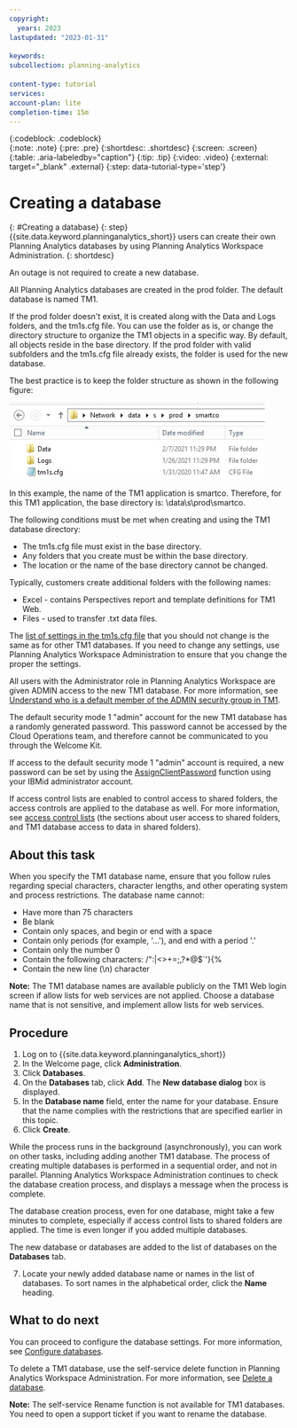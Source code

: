 ```yaml
---
copyright:
  years: 2023
lastupdated: "2023-01-31"

keywords: 
subcollection: planning-analytics

content-type: tutorial
services: 
account-plan: lite 
completion-time: 15m 
---
```


{:codeblock: .codeblock}  
{:note: .note}
{:pre: .pre}
{:shortdesc: .shortdesc}
{:screen: .screen}  
{:table: .aria-labeledby="caption"}
{:tip: .tip}
{:video: .video}
{:external: target="_blank" .external}
{:step: data-tutorial-type='step'} 

# Creating a database
{: #Creating a database}
{: step}
{{site.data.keyword.planninganalytics_short}} users can create their own Planning Analytics databases by using Planning Analytics Workspace Administration.
{: shortdesc}

An outage is not required to create a new database.

All Planning Analytics databases are created in the prod folder. The default database is named TM1.

If the prod folder doesn't exist, it is created along with the Data and Logs folders, and the tm1s.cfg file. You can use the folder as is, or change the directory structure to organize the TM1 objects in a specific way. By default, all objects reside in the base directory. If the prod folder with valid subfolders and the tm1s.cfg file already exists, the folder is used for the new database.

The best practice is to keep the folder structure as shown in the following figure:

![Data_structure](images/data_structure.jpg "Screenshot of a data structure")

In this example, the name of the TM1 application is smartco. Therefore, for this TM1 application, the base directory is: \\data\s\prod\smartco.

The following conditions must be met when creating and using the TM1 database directory:
- The tm1s.cfg file must exist in the base directory.
- Any folders that you create must be within the base directory.
- The location or the name of the base directory cannot be changed.
  
Typically, customers create additional folders with the following names:
- Excel - contains Perspectives report and template definitions for TM1 Web.
- Files - used to transfer .txt data files.
  
The [list of settings in the tm1s.cfg file](https://www.ibm.com/docs/en/planning-analytics/2.0.0?topic=cloud-troubleshooting-planning-analytics) that you should not change is the same as for other TM1 databases. If you need to change any settings, use Planning Analytics Workspace Administration to ensure that you change the proper the settings.

All users with the Administrator role in Planning Analytics Workspace are given ADMIN access to the new TM1 database. For more information, see [Understand who is a default member of the ADMIN security group in TM1](https://www.ibm.com/docs/en/planning-analytics/2.0.0?topic=auc-understand-who-is-default-member-admin-security-group-in-tm1).

The default security mode 1 "admin" account for the new TM1 database has a randomly generated password. This password cannot be accessed by the Cloud Operations team, and therefore cannot be communicated to you through the Welcome Kit.

If access to the default security mode 1 "admin" account is required, a new password can be set by using the [AssignClientPassword](https://www.ibm.com/docs/en/planning-analytics/2.0.0?topic=functions-assignclientpassword) function using your IBMid administrator account.

If access control lists are enabled to control access to shared folders, the access controls are applied to the database as well. For more information, see [access control lists](https://www.ibm.com/docs/en/planning-analytics/2.0.0?topic=cloud-controlling-access-services-shared-folders) (the sections about user access to shared folders, and TM1 database access to data in shared folders).

## About this task

When you specify the TM1 database name, ensure that you follow rules regarding special characters, character lengths, and other operating system and process restrictions. The database name cannot:
- Have more than 75 characters
- Be blank
- Contain only spaces, and begin or end with a space
- Contain only periods (for example, '...'), and end with a period '.'
- Contain only the number 0
- Contain the following characters: \/":|<>+=;,?*@$`'}{%
- Contain the new line (\n) character

**Note:**  The TM1 database names are available publicly on the TM1 Web login screen if allow lists for web services are not applied. Choose a database name that is not sensitive, and implement allow lists for web services.

## Procedure
1. Log on to {{site.data.keyword.planninganalytics_short}}
1. In the Welcome page, click **Administration**.
1. Click **Databases**.
1. On the **Databases** tab, click **Add**. The **New database dialog** box is displayed.
1. In the **Database name** field, enter the name for your database. Ensure that the name complies with the restrictions that are specified earlier in this topic.
1. Click **Create**.

While the process runs in the background (asynchronously), you can work on other tasks, including adding another TM1 database. The process of creating multiple databases is performed in a sequential order, and not in parallel. Planning Analytics Workspace Administration continues to check the database creation process, and displays a message when the process is complete.

The database creation process, even for one database, might take a few minutes to complete, especially if access control lists to shared folders are applied. The time is even longer if you added multiple databases.

The new database or databases are added to the list of databases on the **Databases** tab.

7. Locate your newly added database name or names in the list of databases. To sort names in the alphabetical order, click the **Name** heading.

## What to do next
You can proceed to configure the database settings. For more information, see [Configure databases](https://www.ibm.com/docs/en/planning-analytics/2.0.0?topic=databases-configure).

To delete a TM1 database, use the self-service delete function in Planning Analytics Workspace Administration. For more information, see [Delete a database](https://www.ibm.com/docs/en/planning-analytics/2.0.0?topic=databases-configure).

**Note:** The self-service Rename function is not available for TM1 databases. You need to open a support ticket if you want to rename the database.


